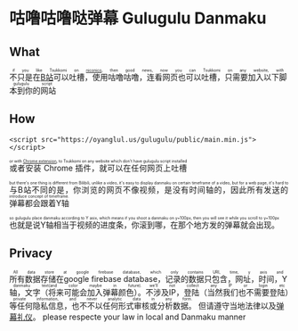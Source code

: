 # 咕噜咕噜哒弹幕 Gulugulu Danmaku

## What
<ruby>
不只是在<a href="http://bilibili.com/">B站</a>可以吐槽，使用咕噜咕噜，连看网页也可以吐槽，只需要加入以下脚本到你的网站
<rt>if you like Tsukkomi on <a href="https://en.wikipedia.org/wiki/Niconico">niconico</a>, then good news, now you can Tsukkomi on any website, with gulugulu script</rt>
</ruby>

## How
```
<script src="https://oyanglul.us/gulugulu/public/main.min.js"></script>
```

<ruby>
或者安装 Chrome 插件，就可以在任何网页上吐槽
<rt>or with <a href="https://github.com/dashengSun/gulugulu-chrome">Chrome extension</a>, to Tsukkomi on any website which don't have gulugulu script installed</rt>
</ruby>

<p>
<ruby>
与B站不同的是，你浏览的网页不像视频，是没有时间轴的，因此所有发送的弹幕都会跟着Y轴
<rt>but there's one thing is different from Bilibili, unlike a video, it's easy to display danmaku on certain timeframe of a video, but for a web page, it's hard to introduce concept of timeframe.</rt>

</ruby>
</p>

<p>
<ruby>
也就是说Y轴相当于视频的进度条，你滚到哪，在那个地方发的弹幕就会出现。
<rt>so gulugulu place danmaku according to Y asix, which means if you shoot a danmaku on y=100px, then you will see it while you scroll to y=100px</rt>
</ruby>
</p>


## Privacy

<ruby>
所有数据存储在google firebase database，记录的数据只包含，网址，时间，Y轴，文字（将来可能会加入弹幕颜色）。
<rt>All data store at google firebase database, which only contains URI, time, y axis and danmaku text(and color maybe in future). <rt>
</ruby>

<ruby>
不涉及IP，登陆（当然我们也不需要登陆）等任何隐私信息，也不不以任何形式审核或分析数据。
<rt>we'll not collect any IP or login etc private information, and never analytic data in any form.</rt>
</ruby>

<ruby>
但请遵守当地法律以及<a href="http://www.bilibili.com/blackboard/help.html#d5">弹幕礼仪<a>。
<rt>please respecte your law in local and Danmaku manner</rt>
</ruby>

<br/>

<script src="public/main.min.js"></script>
